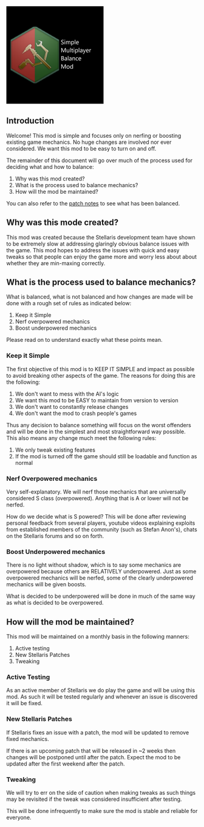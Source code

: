 <img src="thumbnail.png" width="256" />

## Introduction
Welcome! This mod is simple and focuses only on nerfing or boosting existing game mechanics. No huge changes are involved nor ever considered. We want this mod to be easy to turn on and off.

The remainder of this document will go over much of the process used for deciding what and how to balance:

1. Why was this mod created?
2. What is the process used to balance mechanics?
3. How will the mod be maintained?

You can also refer to the [patch notes](patch_notes.md) to see what has been balanced.



## Why was this mode created?
This mod was created because the Stellaris development team have shown to be extremely slow at addressing glaringly obvious balance issues with the game. This mod hopes to address the issues with quick and easy tweaks so that people can enjoy the game more and worry less about about whether they are min-maxing correctly.

## What is the process used to balance mechanics?

What is balanced, what is not balanced and how changes are made will be done with a rough set of rules as indicated below:

1. Keep it Simple
2. Nerf overpowered mechanics
3. Boost underpowered mechanics

Please read on to understand exactly what these points mean.

### Keep it Simple
The first objective of this mod is to KEEP IT SIMPLE and impact as possible to avoid breaking other aspects of the game. The reasons for doing this are the following:

1. We don't want to mess with the AI's logic
2. We want this mod to be EASY to maintain from version to version
3. We don't want to constantly release changes
4. We don't want the mod to crash people's games

Thus any decision to balance something will focus on the worst offenders and will be done in the simplest and most straightforward way possible. This also means any change much meet the following rules:

1. We only tweak existing features
2. If the mod is turned off the game should still be loadable and function as normal

### Nerf Overpowered mechanics
Very self-explanatory. We will nerf those mechanics that are universally considered S class (overpowered). Anything that is A or lower will not be nerfed. 

How do we decide what is S powered? This will be done after reviewing personal feedback from several players, youtube videos explaining exploits from established members of the community (such as Stefan Anon's), chats on the Stellaris forums and so on forth.

### Boost Underpowered mechanics
There is no light without shadow, which is to say some mechanics are overpowered because others are RELATIVELY underpowered. Just as some overpowered mechanics will be nerfed, some of the clearly underpowered mechanics will be given boosts.

What is decided to be underpowered will be done in much of the same way as what is decided to be overpowered.


## How will the mod be maintained?

This mod will be maintained on a monthly basis in the following manners:

1. Active testing
2. New Stellaris Patches
3. Tweaking

### Active Testing

As an active member of Stellaris we do play the game and will be using this mod. As such it will be tested regularly and whenever an issue is discovered it will be fixed.

### New Stellaris Patches

If Stellaris fixes an issue with a patch, the mod will be updated to remove fixed mechanics.

If there is an upcoming patch that will be released in ~2 weeks then changes will be postponed until after the patch. Expect the mod to be updated after the first weekend after the patch.

### Tweaking

We will try to err on the side of caution when making tweaks as such things may be revisited if the tweak was considered insufficient after testing.

This will be done infrequently to make sure the mod is stable and reliable for everyone.